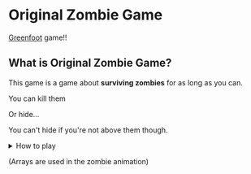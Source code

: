 # Original Zombie Game

[Greenfoot](https://www.greenfoot.org/door) game!!

## What is Original Zombie Game?


This game is a game about **surviving zombies** for as long as you can.

You can kill them

Or hide...

You can't hide if you're not above them though.

<details>

<summary>How to play</summary>

### Controls

Use [A] key to move left, and [D] key to move right
Use [space] to jump

Aim and shoot with your mouse

### Enemy Combatants to eliminate

![Zombies](images/Zombie/moving0Left.png)


### How to **NOT** get eaten alive

Run away
Or go on the platforms (recommended)

*Pro tip: They can't see you if you're on a platform above them*

</details>


(Arrays are used in the zombie animation)
